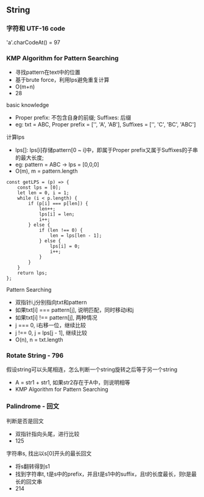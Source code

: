 ## String

### 字符和 UTF-16 code
'a'.charCodeAt() = 97

### KMP Algorithm for Pattern Searching
* 寻找pattern在text中的位置
* 基于brute force，利用lps避免重复计算
* O(m+n)
* 28

basic knowledge
* Proper prefix: 不包含自身的前缀; Suffixes: 后缀
* eg: txt = ABC, Proper prefix = ['', 'A', 'AB'], Suffixes = ['', 'C', 'BC', 'ABC']

计算lps
* lps[]: lps[i]存储pattern[0 ~ i]中，即属于Proper prefix又属于Suffixes的子串的最大长度; 
* eg: pattern = ABC -> lps = [0,0,0]
* O(m), m = pattern.length
```
const getLPS = (p) => {
    const lps = [0];
    let len = 0, i = 1;
    while (i < p.length) {
        if (p[i] === p[len]) {
            len++;
            lps[i] = len;
            i++;
        } else {
            if (len !== 0) {
                len = lps[len - 1];
            } else {
                lps[i] = 0;
                i++;
            }
        }
    }
    return lps;
};
```

Pattern Searching
* 双指针i,j分别指向txt和pattern
* 如果txt[i] === pattern[j], 说明匹配，同时移动i和j
* 如果txt[i] !== pattern[j], 两种情况
* j === 0, i右移一位，继续比较
* j !== 0, j = lps[j - 1], 继续比较
* O(n), n = txt.length

### Rotate String - 796
假设string可以头尾相连，怎么判断一个string旋转之后等于另一个string
* A = str1 + str1, 如果str2存在于A中，则说明相等
* KMP Algorithm for Pattern Searching

### Palindrome - 回文
判断是否是回文
* 双指针指向头尾，进行比较
* 125

字符串s, 找出以s[0]开头的最长回文
* 将s翻转得到s1
* 找到字符串t, t是s中的prefix，并且t是s1中的suffix，且t的长度最长，则t是最长的回文串
* 214


